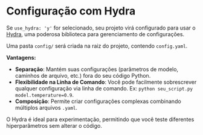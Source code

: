 # Configuração com Hydra

Se `use_hydra: 'y'` for selecionado, seu projeto virá configurado para usar o [Hydra](https://hydra.cc/), uma poderosa biblioteca para gerenciamento de configurações.

Uma pasta `config/` será criada na raiz do projeto, contendo `config.yaml`.

**Vantagens:**

-   **Separação**: Mantém suas configurações (parâmetros de modelo, caminhos de arquivo, etc.) fora do seu código Python.
-   **Flexibilidade na Linha de Comando**: Você pode facilmente sobrescrever qualquer configuração via linha de comando. Ex: `python seu_script.py model.temperature=0.9`.
-   **Composição**: Permite criar configurações complexas combinando múltiplos arquivos `.yaml`.

O Hydra é ideal para experimentação, permitindo que você teste diferentes hiperparâmetros sem alterar o código.